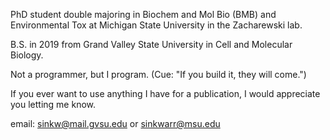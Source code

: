 PhD student double majoring in Biochem and Mol Bio (BMB) and Environmental Tox at Michigan State University in the Zacharewski lab. 

B.S. in 2019 from Grand Valley State University in Cell and Molecular Biology. 

Not a programmer, but I program. (Cue: "If you build it, they will come.")

If you ever want to use anything I have for a publication, I would appreciate you letting me know.

email: sinkw@mail.gvsu.edu or sinkwarr@msu.edu
